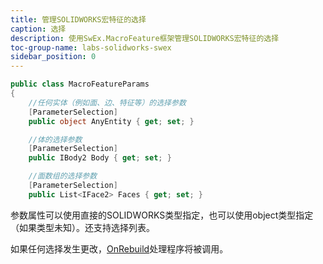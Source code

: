 ```yaml
---
title: 管理SOLIDWORKS宏特征的选择
caption: 选择
description: 使用SwEx.MacroFeature框架管理SOLIDWORKS宏特征的选择
toc-group-name: labs-solidworks-swex
sidebar_position: 0
---
```

~~~ cs
public class MacroFeatureParams
{
    //任何实体（例如面、边、特征等）的选择参数
    [ParameterSelection]
    public object AnyEntity { get; set; }

    //体的选择参数
    [ParameterSelection]
    public IBody2 Body { get; set; }

    //面数组的选择参数
    [ParameterSelection]
    public List<IFace2> Faces { get; set; }
~~~

参数属性可以使用直接的SOLIDWORKS类型指定，也可以使用object类型指定（如果类型未知）。还支持选择列表。

如果任何选择发生更改，[OnRebuild](https://docs.codestack.net/swex/macro-feature/html/M_CodeStack_SwEx_MacroFeature_MacroFeatureEx_OnRebuild.htm)处理程序将被调用。